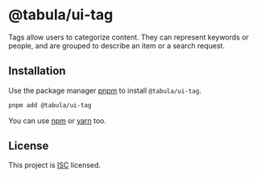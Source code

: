 # @tabula/ui-tag

Tags allow users to categorize content. They can represent keywords or people, and are grouped to describe an item or a search request.

## Installation

Use the package manager [pnpm](https://pnpm.io) to install `@tabula/ui-tag`.

```bash
pnpm add @tabula/ui-tag
```

You can use [npm](https://npmjs.com) or [yarn](https://yarnpkg.com) too.

## License

This project is [ISC](https://choosealicense.com/licenses/isc/) licensed.
